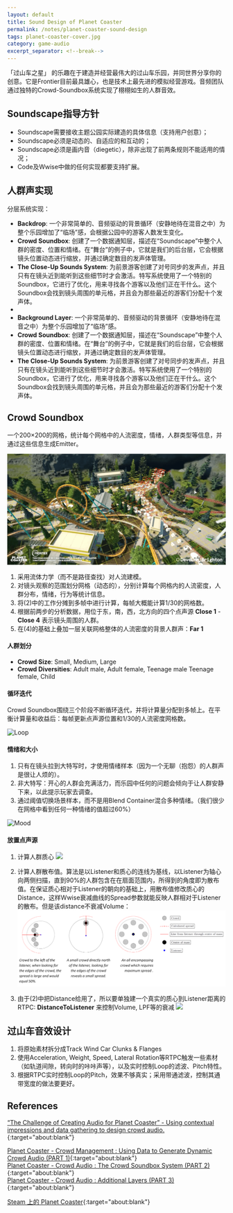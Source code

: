 ```yaml
---
layout: default
title: Sound Design of Planet Coaster 
permalink: /notes/planet-coaster-sound-design
tags: planet-coaster-cover.jpg
category: game-audio
excerpt_separator: <!--break-->
---
```

「过山车之星」 的乐趣在于建造并经营最伟大的过山车乐园，并同世界分享你的创意。它是Frontier目前最具雄心，也是技术上最先进的模拟经营游戏。音频团队通过独特的Crowd-Soundbox系统实现了栩栩如生的人群音效。

<!--break-->

## Soundscape指导方针

* Soundscape需要接收主题公园实际建造的具体信息（支持用户创意）；
* Soundscape必须是动态的、自适应的和互动的；
* Soundscape必须是画内音（diegetic），除非出现了前两条规则不能适用的情况；
* Code及Wwise中做的任何实现都要支持扩展。

##  人群声实现

分层系统实现：

* **Backdrop**: 一个非常简单的、音频驱动的背景循环（安静地待在混音之中）为整个乐园增加了“临场”感，会根据公园中的游客人数发生变化。
* **Crowd Soundbox**: 创建了一个数据通知层，描述在“Soundscape”中整个人群的密度、位置和情绪。在“舞台”的例子中，它就是我们的后台层，它会根据镜头位置动态进行缩放，并通过确定数目的发声体管理。
* **The Close-Up Sounds System**: 为前景游客创建了对号同步的发声点，并且只有在镜头近到能听到这些细节时才会激活。特写系统使用了一个特别的Soundbox，它进行了优化，用来寻找各个游客以及他们正在干什么。这个Soundbox会找到镜头周围的单元格，并且会为那些最近的游客们分配十个发声体。
* 
* **Background Layer**: 一个非常简单的、音频驱动的背景循环（安静地待在混音之中）为整个乐园增加了“临场”感。
* **Crowd Soundbox**: 创建了一个数据通知层，描述在“Soundscape”中整个人群的密度、位置和情绪。在“舞台”的例子中，它就是我们的后台层，它会根据镜头位置动态进行缩放，并通过确定数目的发声体管理。
* **The Close-Up Sounds System**: 为前景游客创建了对号同步的发声点，并且只有在镜头近到能听到这些细节时才会激活。特写系统使用了一个特别的Soundbox，它进行了优化，用来寻找各个游客以及他们正在干什么。这个Soundbox会找到镜头周围的单元格，并且会为那些最近的游客们分配十个发声体。

## Crowd Soundbox

一个200×200的网格，统计每个网格中的人流密度，情绪，人群类型等信息，并通过这些信息生成Emitter。  

![Crowd Soundbox](/assets/images/coaster_soundbox.png "Crowd Soundbox")

1. 采用流体力学（而不是路径查找）对人流建模。
2. 对镜头观察的范围划分网格（动态的），分别计算每个网格内的人流密度，人群分布，情绪，行为等统计信息。
3. 将(2)中的工作分摊到多帧中进行计算，每帧大概能计算1/30的网格数。
4. 根据前两步的分析数据，用位于东，南，西，北方向的四个点声源 **Close 1** - **Close 4** 表示镜头周围的人群。
5. 在(4)的基础上叠加一层关联网格整体的人流密度的背景人群声：**Far 1**


#### 人群划分
* **Crowd Size**: Small, Medium, Large
* **Crowd Diversities**: Adult male, Adult female, Teenage male Teenage female, Child

#### 循环迭代

Crowd Soundbox围绕三个阶段不断循环迭代，并将计算量分配到多帧上。在平衡计算量和收益后：每帧更新点声源位置和1/30的人流密度网格数。

![Loop](http://info.audiokinetic.com/hubfs/Blog_Images/Planet%20Coaster/Blog2/Blog2_Image_07_SoundBoxLoopImage.png "Loop")

#### 情绪和大小

1. 只有在镜头拉到大特写时，才使用情绪样本（因为一个无聊（抱怨）的人群声是很让人烦的）。
2. 非大特写：开心的人群会充满活力，而乐园中任何的问题会倾向于让人群安静下来，以此提示玩家去调查。
3. 通过阈值切换场景样本，而不是用Blend Container混合多种情绪。（我们很少在网格中看到任何一种情绪的值超过60%）

![Mood](http://info.audiokinetic.com/hubfs/Blog_Images/Planet%20Coaster/Blog2/Blog2_Image_09_CrowdMoodSwitchInWwise.png)

#### 放置点声源

1. 计算人群质心
![](http://info.audiokinetic.com/hubfs/Blog_Images/Planet%20Coaster/Blog2/Blog2_Image_11_CentreOfMassFormula.png)

2. 计算人群散布值。算法是以Listener和质心的连线为基线，以Listener为轴心向两侧扫描，直到90%的人群包含在在扇面范围内，所得到的角度即为散布值。在保证质心相对于Listener的朝向的基础上，用散布值修改质心的Distance，这样Wwise衰减曲线的Spread参数就能反映人群相对于Listener的散布。但是该distance不衰减Volume：
![Crowd Spread](/assets/images/crowd_spread.png "计算人群散布值")

3. 由于(2)中把Distance给用了，所以要单独建一个真实的质心到Listener距离的RTPC: **DistanceToListener** 来控制Volume, LPF等的衰减
![](http://info.audiokinetic.com/hubfs/Blog_Images/Planet%20Coaster/Blog2/Blog2_Image_13_DunamicSpredInWwise.png)

## 过山车音效设计

1. 将原始素材拆分成Track Wind Car Clunks & Flanges
2. 使用Acceleration, Weight, Speed, Lateral Rotation等RTPC触发一些素材（如轨道间隙，转向时的咔咔声等），以及实时控制Loop的滤波、Pitch特性。
3. 根据RTPC实时控制Loop的Pitch，效果不够真实；采用带通滤波，控制其通带宽度的做法要更好。

## References

[“The Challenge of Creating Audio for Planet Coaster” - Using contextual impressions and data gathering to design crowd audio.](https://vimeo.com/255463243){:target="about:blank"}

[Planet Coaster - Crowd Management : Using Data to Generate Dynamic Crowd Audio (PART 1)](https://blog.audiokinetic.com/planet-coaster-part-1-crowd-management-using-data-to-generate-dynamic-crowd-audio/){:target="about:blank"}   
[Planet Coaster - Crowd Audio : The Crowd Soundbox System (PART 2)](https://blog.audiokinetic.com/planet-coaster-part-2-crowd-audio-the-crowd-soundbox-system/){:target="about:blank"}   
[Planet Coaster - Crowd Audio : Additional Layers (PART 3)](https://blog.audiokinetic.com/planet-coaster-crowd-audio-additional-layers-part-3/){:target="about:blank"}

[Steam 上的 Planet Coaster](http://store.steampowered.com/app/493340/Planet_Coaster/){:target="about:blank"}
